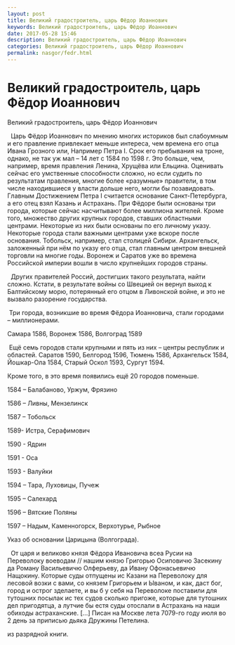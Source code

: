 ```yaml
---
layout: post
title: Великий градостроитель, царь Фёдор Иоаннович
keywords: Великий градостроитель, царь Фёдор Иоаннович
date: 2017-05-28 15:46
description: Великий градостроитель, царь Фёдор Иоаннович
categories: Великий градостроитель, царь Фёдор Иоаннович
permalink: nasgor/fedr.html
---
```


# Великий градостроитель, царь Фёдор Иоаннович



Великий градостроитель, царь Фёдор Иоаннович


   Царь Фёдор Иоаннович по мнению многих историков был слабоумным и его правление привлекает меньше интереса, чем времена его отца Ивана Грозного или, Например Петра I. Срок его пребывания на троне, однако, не так уж мал – 14 лет с 1584 по 1598 г. Это больше, чем, например, время правления Ленина, Хрущёва или Ельцина. 
Оценивать сейчас его умственные способности сложно, но если судить по результатам правления, многие более «разумные» правители, в том числе находившиеся у власти дольше него, могли бы позавидовать.
  Главным Достижением Петра I считается основание Санкт-Петербурга, а его отец взял Казань и Астрахань. При Фёдоре были основаны три города, которые сейчас насчитывают более миллиона жителей. Кроме того, множество других крупных городов, ставших областными центрами. Некоторые из них были основаны по его личному указу. 
Некоторые города стали важными центрами уже вскоре после основания. Тобольск, например, стал столицей Сибири. Архангельск, заложенный при нём по указу его отца, стал главным центром внешней торговли на многие годы. Воронеж и Саратов уже во времена Российской империи вошли в число крупнейших городов страны. 


  Других правителей Россий, достигших такого результата, найти сложно.  Кстати, в результате войны со Швецией он вернул выход к Балтийскому морю, потерянный его отцом в Ливонской войне, и это не вызвало разорение государства.

 

 Три города, возникшие во время Фёдора Иоанновича, стали городами – миллионерами. 
 
Самара 1586, Воронеж 1586, Волгоград 1589

 Ещё семь городов стали крупными и пять из них – центры республик и областей.
Саратов 1590, Белгород 1596, Тюмень 1586, Архангельск 1584, Йошкар-Ола 1584, Старый Оскол 1593, Сургут 1594.


Кроме того, в это время появились ещё 20 городов поменьше.


1584 – Балабаново, Уржум, Фрязино


1586 – Ливны, Мензелинск


1587 – Тобольск


1589- Истра, Серафимович


1590 - Ядрин


1591 - Оса


1593 - Валуйки


1594 – Тара, Луховицы, Пучеж 


1595 – Салехард


1596 – Вятские Поляны


1597 – Надым, Каменногорск, Верхотурье, Рыбное 



Указ об основании Царицына (Волгограда).


    От царя и великово князя Фёдора Ивановича всеа Русии на Переволоку воеводам // нашим князю Григорью Осиповичю Засекину да Роману Васильевичю Олферьеву, да Ивану Офонасьевичю Нащокину. Которые суды отпущены ис Казани на Переволоку для лесовой возки с вами, со князем Григорьем и Ываном, и как, даст бог, город и острог зделаете, и вы б у себя на Переволоке поставили для тутошних посылак ис тех судов сколько пригоже, которые для тутошних дел пригодятца, а лутчие бы естя суды отослали в Астрахань на наши обиходы астраханские. [...] Писан на Москве лета 7079-го году июля во 2 день за приписью дьяка Дружины Петелина.


из разрядной книги.



		
